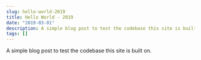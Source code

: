 ```yaml
---
slug: hello-world-2019
title: Hello World - 2019
date: "2019-03-01"
description: A simple blog post to test the codebase this site is built on.
tags: []
---
```


A simple blog post to test the codebase this site is built on.
